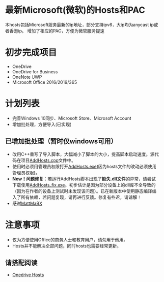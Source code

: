 # 最新Microsoft(微软)的Hosts和PAC

本hosts包括Microsoft服务最新的ip地址，部分支持ipv6，大ip均为anycast ip或者香港ip。
增加了相应的PAC，方便为微软服务提速

# 初步完成项目

 - OneDrive
 - OneDrive for Business
 - OneNote UWP
 - Microsoft Office 2016/2019/365
 
# 计划列表

 - 完善Windows 10同步、Microsoft Store、Microsoft Account
 - 增加批处理，方便导入(已实现)
## 已增加批处理（暂时仅windows可用）
 - 改用C++重写了导入脚本，大幅减小了脚本的大小，提高脚本启动速度。源代码在项目[AddHosts.cpp](https://github.com/MattMaBX/Microsoft-Hosts/blob/master/AddHosts.cpp)文件中。
 - 使用时必须用管理员权限打开[AddHosts.exe](https://github.com/MattMaBX/Microsoft-Hosts/blob/master/AddHosts.exe)(因为hosts文件的改动必须使用管理员权限)。
- **New！问题修复**：若运行AddHosts脚本出现了**缺失.dll文件**的异常，请尝试下载使用[AddHosts_fix.exe](https://github.com/MattMaBX/Microsoft-Hosts/blob/master/AddHosts_fix.exe)。初步估计是因为部分设备上的dll库不全导致的（因为在作者的设备上测试时未发现该问题）。已在新版本中使用静态编译编入了所有依赖，若问题复现，请再进行反馈。修复有些迟，请谅解！
 - 感谢[MattMaBX](https://github.com/MattMaBX)
  
# 注意事项

 - 仅为方便使用Office的商务人士和教育用户，请勿用于他用。
 - Hosts并不能解决全部问题，同时hosts也需要经常更新。
 
## 请搭配阅读

 - [Onedrive Hosts](https://www.zhangxuhu.com/archives/158.html)
